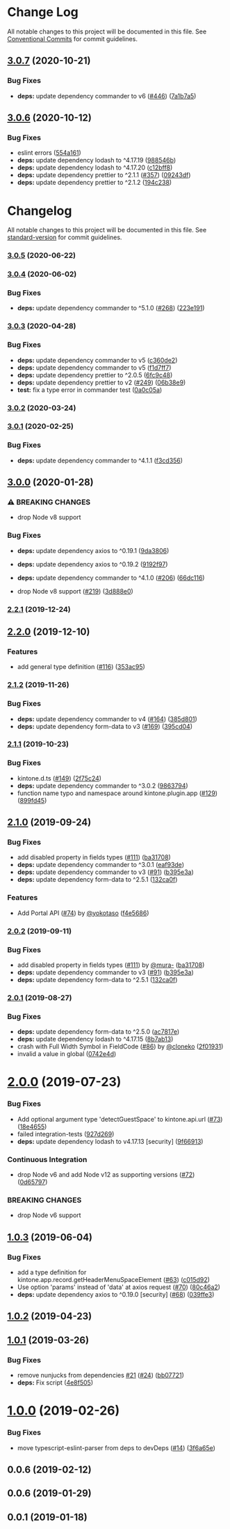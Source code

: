 # Change Log

All notable changes to this project will be documented in this file.
See [Conventional Commits](https://conventionalcommits.org) for commit guidelines.

## [3.0.7](https://github.com/kintone/js-sdk/compare/@kintone/dts-gen@3.0.6...@kintone/dts-gen@3.0.7) (2020-10-21)


### Bug Fixes

* **deps:** update dependency commander to v6 ([#446](https://github.com/kintone/js-sdk/issues/446)) ([7a1b7a5](https://github.com/kintone/js-sdk/commit/7a1b7a5446b3e1e654798ad8f5f4f6ee07a3305f))





## [3.0.6](https://github.com/kintone/js-sdk/compare/@kintone/dts-gen@3.0.5...@kintone/dts-gen@3.0.6) (2020-10-12)


### Bug Fixes

* eslint errors ([554a161](https://github.com/kintone/js-sdk/commit/554a161f6880484f0447ab00f1a48f4d45836416))
* **deps:** update dependency lodash to ^4.17.19 ([988546b](https://github.com/kintone/js-sdk/commit/988546b06cb29ebe9a71511c1f76c51b3aa3848c))
* **deps:** update dependency lodash to ^4.17.20 ([c12bff8](https://github.com/kintone/js-sdk/commit/c12bff82d8006f7cd7a478cc07da0d964f5c9134))
* **deps:** update dependency prettier to ^2.1.1 ([#357](https://github.com/kintone/js-sdk/issues/357)) ([09243df](https://github.com/kintone/js-sdk/commit/09243dffd083b62e27fca870cd6e57b183193661))
* **deps:** update dependency prettier to ^2.1.2 ([194c238](https://github.com/kintone/js-sdk/commit/194c23851903fc177784c35707a797e5ae19c60d))





# Changelog

All notable changes to this project will be documented in this file. See [standard-version](https://github.com/conventional-changelog/standard-version) for commit guidelines.

### [3.0.5](https://github.com/kintone/dts-gen/compare/v3.0.4...v3.0.5) (2020-06-22)

### [3.0.4](https://github.com/kintone/dts-gen/compare/v3.0.3...v3.0.4) (2020-06-02)


### Bug Fixes

* **deps:** update dependency commander to ^5.1.0 ([#268](https://github.com/kintone/dts-gen/issues/268)) ([223e191](https://github.com/kintone/dts-gen/commit/223e191beff19c0110cbafb95668f1953a572adc))

### [3.0.3](https://github.com/kintone/dts-gen/compare/v3.0.2...v3.0.3) (2020-04-28)


### Bug Fixes

* **deps:** update dependency commander to v5 ([c360de2](https://github.com/kintone/dts-gen/commit/c360de293920fc89c56cc7fdaada0228153c9932))
* **deps:** update dependency commander to v5 ([f1d7ff7](https://github.com/kintone/dts-gen/commit/f1d7ff7c3e58b39c454385d2455bd49d85e9216c))
* **deps:** update dependency prettier to ^2.0.5 ([6fc9c48](https://github.com/kintone/dts-gen/commit/6fc9c480dafa607d86257dff44d934c214d20929))
* **deps:** update dependency prettier to v2 ([#249](https://github.com/kintone/dts-gen/issues/249)) ([06b38e9](https://github.com/kintone/dts-gen/commit/06b38e9a955cba781d0abbdd54fc8787a3ccfd07))
* **test:** fix a type error in commander test ([0a0c05a](https://github.com/kintone/dts-gen/commit/0a0c05a83358830eeeea467495a6bfda16a40890))

### [3.0.2](https://github.com/kintone/dts-gen/compare/v3.0.1...v3.0.2) (2020-03-24)

### [3.0.1](https://github.com/kintone/dts-gen/compare/v3.0.0...v3.0.1) (2020-02-25)


### Bug Fixes

* **deps:** update dependency commander to ^4.1.1 ([f3cd356](https://github.com/kintone/dts-gen/commit/f3cd356))

## [3.0.0](https://github.com/kintone/dts-gen/compare/v2.2.1...v3.0.0) (2020-01-28)


### ⚠ BREAKING CHANGES

* drop Node v8 support

### Bug Fixes

* **deps:** update dependency axios to ^0.19.1 ([9da3806](https://github.com/kintone/dts-gen/commit/9da380690b15ab32eb60f0f1cad478c7203049df))
* **deps:** update dependency axios to ^0.19.2 ([9192f97](https://github.com/kintone/dts-gen/commit/9192f971d5bcad7a3f92cae61670251b7a7e2764))
* **deps:** update dependency commander to ^4.1.0 ([#206](https://github.com/kintone/dts-gen/issues/206)) ([66dc116](https://github.com/kintone/dts-gen/commit/66dc116f0006ec09685c6a3b1550d09e7b6ab845))


* drop Node v8 support ([#219](https://github.com/kintone/dts-gen/issues/219)) ([3d888e0](https://github.com/kintone/dts-gen/commit/3d888e0f12d0b805e1e7603d73b4bd08ef3c9f5c))

### [2.2.1](https://github.com/kintone/dts-gen/compare/v2.2.0...v2.2.1) (2019-12-24)

## [2.2.0](https://github.com/kintone/dts-gen/compare/v2.1.2...v2.2.0) (2019-12-10)


### Features

* add general type definition ([#116](https://github.com/kintone/dts-gen/issues/116)) ([353ac95](https://github.com/kintone/dts-gen/commit/353ac959a38844f23e4f8fc0f928c9d0263fbd42))

### [2.1.2](https://github.com/kintone/dts-gen/compare/v2.1.1...v2.1.2) (2019-11-26)


### Bug Fixes

* **deps:** update dependency commander to v4 ([#164](https://github.com/kintone/dts-gen/issues/164)) ([385d801](https://github.com/kintone/dts-gen/commit/385d8014f61e46cd555756f35431fa7cde9ec7b3))
* **deps:** update dependency form-data to v3 ([#169](https://github.com/kintone/dts-gen/issues/169)) ([395cd04](https://github.com/kintone/dts-gen/commit/395cd04787d0db15b0bcbceba1f1adeaf4bf36f8))

### [2.1.1](https://github.com/kintone/dts-gen/compare/v2.1.0...v2.1.1) (2019-10-23)


### Bug Fixes

* kintone.d.ts ([#149](https://github.com/kintone/dts-gen/issues/149)) ([2f75c24](https://github.com/kintone/dts-gen/commit/2f75c24))
* **deps:** update dependency commander to ^3.0.2 ([9863794](https://github.com/kintone/dts-gen/commit/9863794))
* function name typo and namespace around kintone.plugin.app ([#129](https://github.com/kintone/dts-gen/issues/129)) ([899fd45](https://github.com/kintone/dts-gen/commit/899fd45))

## [2.1.0](https://github.com/kintone/dts-gen/compare/v2.0.1...v2.1.0) (2019-09-24)


### Bug Fixes

* add disabled property in fields types ([#111](https://github.com/kintone/dts-gen/issues/111)) ([ba31708](https://github.com/kintone/dts-gen/commit/ba31708))
* **deps:** update dependency commander to ^3.0.1 ([eaf93de](https://github.com/kintone/dts-gen/commit/eaf93de))
* **deps:** update dependency commander to v3 ([#91](https://github.com/kintone/dts-gen/issues/91)) ([b395e3a](https://github.com/kintone/dts-gen/commit/b395e3a))
* **deps:** update dependency form-data to ^2.5.1 ([132ca0f](https://github.com/kintone/dts-gen/commit/132ca0f))


### Features

* Add Portal API ([#74](https://github.com/kintone/dts-gen/issues/74)) by [@yokotaso](https://github.com/yokotaso) ([f4e5686](https://github.com/kintone/dts-gen/commit/f4e5686))

### [2.0.2](https://github.com/kintone/dts-gen/compare/v2.0.1...v2.0.2) (2019-09-11)


### Bug Fixes

* add disabled property in fields types ([#111](https://github.com/kintone/dts-gen/issues/111))  by [@mura-](https://github.com/mura-) ([ba31708](https://github.com/kintone/dts-gen/commit/ba31708))
* **deps:** update dependency commander to v3 ([#91](https://github.com/kintone/dts-gen/issues/91)) ([b395e3a](https://github.com/kintone/dts-gen/commit/b395e3a))
* **deps:** update dependency form-data to ^2.5.1 ([132ca0f](https://github.com/kintone/dts-gen/commit/132ca0f))

### [2.0.1](https://github.com/kintone/dts-gen/compare/v2.0.0...v2.0.1) (2019-08-27)


### Bug Fixes

* **deps:** update dependency form-data to ^2.5.0 ([ac7817e](https://github.com/kintone/dts-gen/commit/ac7817e))
* **deps:** update dependency lodash to ^4.17.15 ([8b7ab13](https://github.com/kintone/dts-gen/commit/8b7ab13))
* crash with Full Width Symbol in FieldCode ([#86](https://github.com/kintone/dts-gen/issues/86)) by [@cloneko](https://github.com/cloneko) ([2f01931](https://github.com/kintone/dts-gen/commit/2f01931))
* invalid a value in global ([0742e4d](https://github.com/kintone/dts-gen/commit/0742e4d))

# [2.0.0](https://github.com/kintone/dts-gen/compare/v1.0.3...v2.0.0) (2019-07-23)


### Bug Fixes

* Add optional argument type 'detectGuestSpace' to kintone.api.url ([#73](https://github.com/kintone/dts-gen/issues/73)) ([18e4655](https://github.com/kintone/dts-gen/commit/18e4655))
* failed integration-tests ([927d269](https://github.com/kintone/dts-gen/commit/927d269))
* **deps:** update dependency lodash to v4.17.13 [security] ([9f66913](https://github.com/kintone/dts-gen/commit/9f66913))


### Continuous Integration

* drop Node v6 and add Node v12 as supporting versions ([#72](https://github.com/kintone/dts-gen/issues/72)) ([0d65797](https://github.com/kintone/dts-gen/commit/0d65797))


### BREAKING CHANGES

* drop Node v6 support



## [1.0.3](https://github.com/kintone/dts-gen/compare/v1.0.2...v1.0.3) (2019-06-04)


### Bug Fixes

* add a type definition for kintone.app.record.getHeaderMenuSpaceElement ([#63](https://github.com/kintone/dts-gen/issues/63)) ([c015d92](https://github.com/kintone/dts-gen/commit/c015d92))
* Use option 'params' instead of 'data' at axios request ([#70](https://github.com/kintone/dts-gen/issues/70)) ([80c46a2](https://github.com/kintone/dts-gen/commit/80c46a2))
* **deps:** update dependency axios to ^0.19.0 [security] ([#68](https://github.com/kintone/dts-gen/issues/68)) ([039ffe3](https://github.com/kintone/dts-gen/commit/039ffe3))



## [1.0.2](https://github.com/kintone/dts-gen/compare/v1.0.1...v1.0.2) (2019-04-23)



## [1.0.1](https://github.com/kintone/dts-gen/compare/v1.0.0...v1.0.1) (2019-03-26)


### Bug Fixes

* remove nunjucks from dependencies [#21](https://github.com/kintone/dts-gen/issues/21) ([#24](https://github.com/kintone/dts-gen/issues/24)) ([bb07721](https://github.com/kintone/dts-gen/commit/bb07721))
* **deps:** Fix  script ([4e8f505](https://github.com/kintone/dts-gen/commit/4e8f505))



<a name="1.0.0"></a>
# [1.0.0](https://github.com/kintone/dts-gen/compare/v0.0.6...v1.0.0) (2019-02-26)


### Bug Fixes

* move typescript-eslint-parser from deps to devDeps ([#14](https://github.com/kintone/dts-gen/issues/14)) ([3f6a65e](https://github.com/kintone/dts-gen/commit/3f6a65e))



<a name="0.0.6"></a>
## 0.0.6 (2019-02-12)



<a name="0.0.6"></a>
## 0.0.6 (2019-01-29)



<a name="0.0.1"></a>
## 0.0.1 (2019-01-18)
